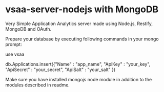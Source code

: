 vsaa-server-nodejs with MongoDB
===

Very Simple Application Analytics server made using Node.js, Restify, MongoDB and OAuth.

Prepare your database by executing following commands in your mongo prompt:

use vsaa

db.Applications.insert({"Name" : "app_name", "ApiKey" : "your_key", "ApiSecret" : "your_secret", "ApiSalt" : "your_salt" })

Make sure you have installed mongojs node module in addition to the modules described in readme.

